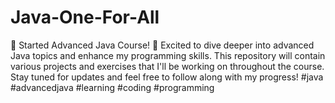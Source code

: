 # Java-One-For-All
🎉 Started Advanced Java Course! 🚀  Excited to dive deeper into advanced Java topics and enhance my programming skills. This repository will contain various projects and exercises that I'll be working on throughout the course. Stay tuned for updates and feel free to follow along with my progress!  #java #advancedjava #learning #coding #programming
